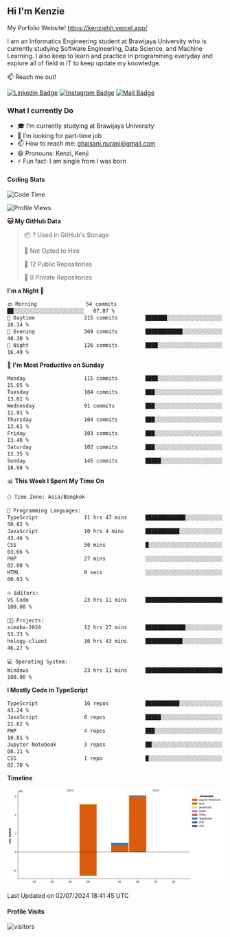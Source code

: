 ## Hi I'm Kenzie

My Porfolio Website!
https://kenziehh.vercel.app/

I am an Informatics Engineering student at Brawijaya University who is currently studying Software Engineering, Data Science, and Machine Learning. I also keep to learn and practice in programming everyday and explore all of field in IT to keep update my knowledge.

:mailbox: Reach me out!

[![Linkedin Badge](https://img.shields.io/badge/-Kenzie_Taqiyassar-0e76a8?style=flat&labelColor=0e76a8&logo=linkedin&logoColor=white)](https://www.linkedin.com/in/kenzie-taqiyassar-37458b1aa/) 
[![Instagram Badge](https://img.shields.io/badge/-@__kenziehh_-e84393?style=flat&labelColor=e84393&logo=instagram&logoColor=white)](https://www.instagram.com/_kenziehh/) 
[![Mail Badge](https://img.shields.io/badge/-ghaisani.nurani-c0392b?style=flat&labelColor=c0392b&logo=gmail&logoColor=white)](mailto:ghaisani.nurani@gmail.com)

### What I currently Do

- 🎓 I’m currently studying at Brawijaya University
- 💼 I’m looking for part-time job
- 📫 How to reach me: ghaisani.nurani@gmail.com
- 😄 Pronouns: Kenzi, Kenji
- ⚡ Fun fact: I am single from I was born

#### Coding Stats
<!--START_SECTION:waka-->
![Code Time](http://img.shields.io/badge/Code%20Time-463%20hrs%209%20mins-blue)

![Profile Views](http://img.shields.io/badge/Profile%20Views-0-blue)

**🐱 My GitHub Data** 

> 📦 ? Used in GitHub's Storage 
 > 
> 🚫 Not Opted to Hire
 > 
> 📜 12 Public Repositories 
 > 
> 🔑 0 Private Repositories 
 > 
**I'm a Night 🦉** 

```text
🌞 Morning                54 commits          ██░░░░░░░░░░░░░░░░░░░░░░░   07.07 % 
🌆 Daytime                215 commits         ███████░░░░░░░░░░░░░░░░░░   28.14 % 
🌃 Evening                369 commits         ████████████░░░░░░░░░░░░░   48.30 % 
🌙 Night                  126 commits         ████░░░░░░░░░░░░░░░░░░░░░   16.49 % 
```
📅 **I'm Most Productive on Sunday** 

```text
Monday                   115 commits         ████░░░░░░░░░░░░░░░░░░░░░   15.05 % 
Tuesday                  104 commits         ███░░░░░░░░░░░░░░░░░░░░░░   13.61 % 
Wednesday                91 commits          ███░░░░░░░░░░░░░░░░░░░░░░   11.91 % 
Thursday                 104 commits         ███░░░░░░░░░░░░░░░░░░░░░░   13.61 % 
Friday                   103 commits         ███░░░░░░░░░░░░░░░░░░░░░░   13.48 % 
Saturday                 102 commits         ███░░░░░░░░░░░░░░░░░░░░░░   13.35 % 
Sunday                   145 commits         █████░░░░░░░░░░░░░░░░░░░░   18.98 % 
```


📊 **This Week I Spent My Time On** 

```text
🕑︎ Time Zone: Asia/Bangkok

💬 Programming Languages: 
TypeScript               11 hrs 47 mins      █████████████░░░░░░░░░░░░   50.82 % 
JavaScript               10 hrs 4 mins       ███████████░░░░░░░░░░░░░░   43.46 % 
CSS                      50 mins             █░░░░░░░░░░░░░░░░░░░░░░░░   03.66 % 
PHP                      27 mins             ░░░░░░░░░░░░░░░░░░░░░░░░░   02.00 % 
HTML                     0 secs              ░░░░░░░░░░░░░░░░░░░░░░░░░   00.03 % 

🔥 Editors: 
VS Code                  23 hrs 11 mins      █████████████████████████   100.00 % 

🐱‍💻 Projects: 
simaba-2024              12 hrs 27 mins      █████████████░░░░░░░░░░░░   53.73 % 
hology-client            10 hrs 43 mins      ████████████░░░░░░░░░░░░░   46.27 % 

💻 Operating System: 
Windows                  23 hrs 11 mins      █████████████████████████   100.00 % 
```

**I Mostly Code in TypeScript** 

```text
TypeScript               16 repos            ███████████░░░░░░░░░░░░░░   43.24 % 
JavaScript               8 repos             █████░░░░░░░░░░░░░░░░░░░░   21.62 % 
PHP                      4 repos             ███░░░░░░░░░░░░░░░░░░░░░░   10.81 % 
Jupyter Notebook         3 repos             ██░░░░░░░░░░░░░░░░░░░░░░░   08.11 % 
CSS                      1 repo              █░░░░░░░░░░░░░░░░░░░░░░░░   02.70 % 
```



**Timeline**

![Lines of Code chart](https://raw.githubusercontent.com/kenziehh/kenziehh/master/assets/bar_graph.png)


 Last Updated on 02/07/2024 18:41:45 UTC
<!--END_SECTION:waka-->


#### Profile Visits

![visitors](https://visitor-badge.glitch.me/badge?page_id=kenziehh.kenziehh)





